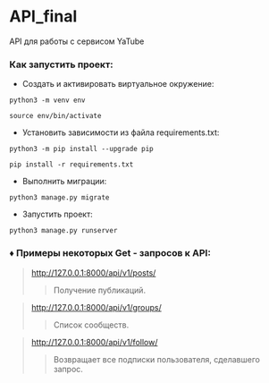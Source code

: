 # API_final

API для работы с сервисом YaTube

### Как запустить проект:

* Cоздать и активировать виртуальное окружение:

```
python3 -m venv env
```
```
source env/bin/activate
```
* Установить зависимости из файла requirements.txt:

```
python3 -m pip install --upgrade pip
```

```
pip install -r requirements.txt
```

* Выполнить миграции:

```
python3 manage.py migrate
```

* Запустить проект:

```
python3 manage.py runserver
```

### ♦ Примеры некоторых Get - запросов к API:

> http://127.0.0.1:8000/api/v1/posts/
>> Получение публикаций.

> http://127.0.0.1:8000/api/v1/groups/
>> Список сообществ.

> http://127.0.0.1:8000/api/v1/follow/
>> Возвращает все подписки пользователя, сделавшего запрос.


